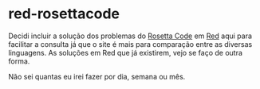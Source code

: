 # red-rosettacode

Decidi incluir a solução dos problemas do [Rosetta Code](http://www.rosettacode.org/wiki/Rosetta_Code) em [Red](https://www.red-lang.org) aqui para facilitar a consulta já que o site é mais para comparação entre as diversas linguagens. As soluções em Red que já existirem, vejo se faço de outra forma.

Não sei quantas eu irei fazer por dia, semana ou mês. 
